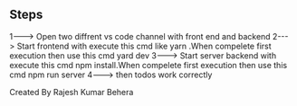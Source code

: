 Steps
-----------

1---> Open two diffrent vs code channel with front end and backend
2---> Start frontend with execute this cmd like yarn .When compelete first execution then use this cmd yard dev
3---> Start server backend with execute this cmd npm install.When compelete first execution then use this cmd  npm run server
4---> then todos work correctly


Created By Rajesh Kumar Behera
